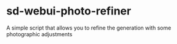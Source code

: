 # sd-webui-photo-refiner
A simple script that allows you to refine the generation with some photographic adjustments
